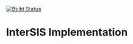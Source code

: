 [![Build Status](https://travis-ci.org/InterSIS/implementation.svg)](https://travis-ci.org/InterSIS/implementation)

InterSIS Implementation
=======================
